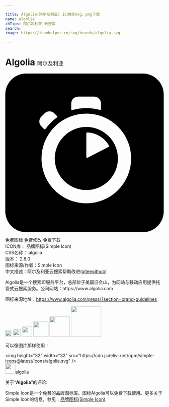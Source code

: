 ```yaml
---

title: Algolia(阿尔及利亚) ICON转svg、png下载
name: algolia
zhTips: 阿尔及利亚,云搜索
search: 
image: https://iconhelper.cn/svg/brands/algolia.svg

---
```


# Algolia  <small style="font-size: 60%;font-weight: 100">阿尔及利亚</small>

<div id="svg" class="svg-wrap">
<svg role="img" xmlns="http://www.w3.org/2000/svg" viewBox="0 0 24 24"><title>Algolia icon</title><path d="M3.16 0A3.156 3.156 0 000 3.152v17.69A3.161 3.161 0 003.16 24h17.68c1.747 0 3.16-1.42 3.16-3.16V3.16C24 1.413 22.58 0 20.84 0H3.16zm7.87 3.494h2.429A1.04 1.04 0 0114.5 4.535v.822a.14.14 0 01-.174.14 7.679 7.647 0 00-2.043-.276 7.564 7.533 0 00-2.113.297c-.095.021-.182-.045-.182-.14v-.843a1.044 1.04 0 011.041-1.04zm-4.35 2.22a1.04 1.035 0 01.75.306l.414.416c.058.065.051.167-.022.21a7.544 7.513 0 00-.941.801 8 7.967 0 00-.793.932c-.058.065-.153.08-.219.016l-.408-.409a1.043 1.04 0 010-1.472l.496-.494a1.04 1.035 0 01.723-.305zm5.597.35a6.774 6.774 0 016.787 6.778 6.784 6.784 0 01-6.787 6.783c-3.748 0-6.789-3.028-6.789-6.777a6.786 6.786 0 016.79-6.784zm0 2.008a4.783 4.783 0 00-4.783 4.776 4.783 4.783 0 004.783 4.775 4.777 4.777 0 004.784-4.775 4.782 4.782 0 00-4.784-4.776zm.145.838a3.935 3.919 0 013.281 1.988c.036.073.015.16-.057.196l-3.166 1.638c-.093.052-.205-.023-.205-.125V9.05h.002c0-.08.072-.139.145-.139Z"/></svg>
</div>
<detail full-name='algolia'></detail>

<div class="detail-page">
<p>
<span><span class="badge-success badge">免费图标</span> <span class="badge-success badge">免费修改</span>  <span class="badge-success badge">免费下载</span> </span>
<br/>
<span>
ICON库：
<span class="badge-secondary badge">品牌图标(Simple Icon)</span> 
</span>
<br/>
<span>
CSS名称：
<span class="badge-secondary badge">algolia</span> 
</span>

<br/>
<span>
版本：
<span class="badge-secondary badge">2.8.0</span> 
</span>
<br/>
<span>图标来源/作者：<span class="badge-light badge">Simple Icon</span></span> 
<br/>
<span class="zh-detail">中文描述：<span class="badge-primary badge">阿尔及利亚</span><span class="badge-primary badge">云搜索</span><span class="help-link"><span>帮助改进</span>(<a href="https://gitee.com/liuwave/icon-helper/edit/master/json/brands/algolia.json" target="_blank" rel="noopener noreferrer">gitee</a><a href="https://github.com/liuwave/icon-helper/edit/master/json/brands/algolia.json" target="_blank" rel="noopener noreferrer">github</a></span>)</span><br/>
</p>
</div><div class="description description alert alert-light"><p>Algolia是一个搜索即服务平台，总部位于美国旧金山，为网站与移动应用提供托管式云搜索服务。公司网站：https://www.algolia.com</p><p>图标来源地址：<a href="https://www.algolia.com/press/?section=brand-guidelines" target="_blank" rel="noopener noreferrer">https://www.algolia.com/press/?section=brand-guidelines</a></p></div>
<div class="alert alert-dark">
<img height="21" width="21" src="https://cdn.jsdelivr.net/npm/simple-icons@latest/icons/algolia.svg" />
<img height="24" width="24" src="https://cdn.jsdelivr.net/npm/simple-icons@latest/icons/algolia.svg" />
<img height="32" width="32" src="https://cdn.jsdelivr.net/npm/simple-icons@latest/icons/algolia.svg" />
<img height="48" width="48" src="https://cdn.jsdelivr.net/npm/simple-icons@latest/icons/algolia.svg" />
<img height="64" width="64" src="https://cdn.jsdelivr.net/npm/simple-icons@latest/icons/algolia.svg" />
<img height="96" width="96" src="https://cdn.jsdelivr.net/npm/simple-icons@latest/icons/algolia.svg" />

</div>
<div>
  <p>可以像图片那样使用：    
  </p>
  <div class="alert alert-primary" style="font-size: 14px">
    &lt;img height="32" width="32" src="https://cdn.jsdelivr.net/npm/simple-icons@latest/icons/algolia.svg" /&gt;
    <copy-btn content='<img height="32" width="32" src="https://cdn.jsdelivr.net/npm/simple-icons@latest/icons/algolia.svg" />'></copy-btn>
  </div>
  <div class="alert alert-secondary">
    <img height="32" width="32" src="https://cdn.jsdelivr.net/npm/simple-icons@latest/icons/algolia.svg" />algolia
    <copy-btn content="algolia" btn-title="复制图标名称"></copy-btn>
  </div>
</div>
<div class="icon-detail__container">
<p>关于“<b>Algolia</b>”的评论:</p>
</div>
<Vssue title="关于“Algolia”的评论" />
<div><p>Simple Icon是一个免费的品牌图标库。图标Algolia可以免费下载使用。更多关于  Simple Icon的信息，参见：<a target="_blank" href="https://iconhelper.cn/brands.html">品牌图标(Simple Icon)</a>
</p></div>
